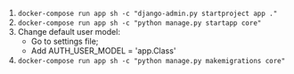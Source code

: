 1. `docker-compose run app sh -c "django-admin.py startproject app ."`
2. `docker-compose run app sh -c "python manage.py startapp core"`
3. Change default user model:
    - Go to settings file;
    - Add AUTH_USER_MODEL = 'app.Class'
4. `docker-compose run app sh -c "python manage.py makemigrations core"`